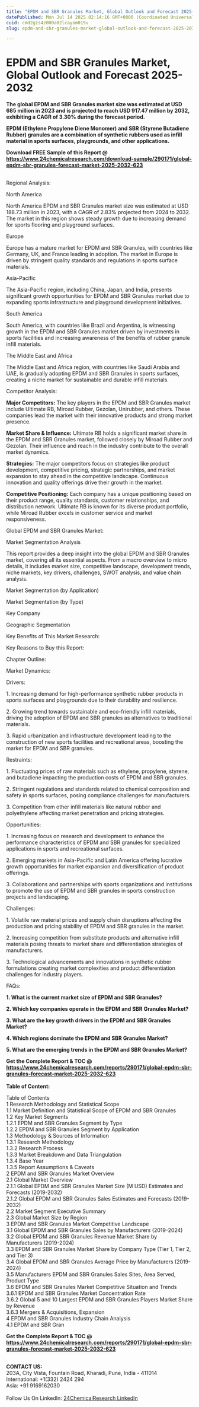 ```yaml
---
title: "EPDM and SBR Granules Market, Global Outlook and Forecast 2025-2032"
datePublished: Mon Jul 14 2025 02:14:16 GMT+0000 (Coordinated Universal Time)
cuid: cmd2gzs4z000a02lcayom019u
slug: epdm-and-sbr-granules-market-global-outlook-and-forecast-2025-2032-1-1

---
```


# EPDM and SBR Granules Market, Global Outlook and Forecast 2025-2032

<p><strong>The global EPDM and SBR Granules market size was estimated at USD 685 million in 2023 and is projected to reach USD 917.47 million by 2032, exhibiting a CAGR of 3.30% during the forecast period.</strong></p><p>
</p><p><strong>EPDM (Ethylene Propylene Diene Monomer) and SBR (Styrene Butadiene Rubber) granules are a combination of synthetic rubbers used as infill material in sports surfaces, playgrounds, and other applications.</strong></p><div><b>Download FREE Sample of this Report @ 
            <a href="https://www.24chemicalresearch.com/download-sample/290171/global-epdm-sbr-granules-forecast-market-2025-2032-623">
            https://www.24chemicalresearch.com/download-sample/290171/global-epdm-sbr-granules-forecast-market-2025-2032-623</a></b></div><br><p>
Regional Analysis:</p><p>
North America</p><p>
</p><p>North America EPDM and SBR Granules market size was estimated at USD 188.73 million in 2023, with a CAGR of 2.83% projected from 2024 to 2032. The market in this region shows steady growth due to increasing demand for sports flooring and playground surfaces.</p><p>
Europe</p><p>
</p><p>Europe has a mature market for EPDM and SBR Granules, with countries like Germany, UK, and France leading in adoption. The market in Europe is driven by stringent quality standards and regulations in sports surface materials.</p><p>
Asia-Pacific</p><p>
</p><p>The Asia-Pacific region, including China, Japan, and India, presents significant growth opportunities for EPDM and SBR Granules market due to expanding sports infrastructure and playground development initiatives.</p><p>
South America</p><p>
</p><p>South America, with countries like Brazil and Argentina, is witnessing growth in the EPDM and SBR Granules market driven by investments in sports facilities and increasing awareness of the benefits of rubber granule infill materials.</p><p>
The Middle East and Africa</p><p>
</p><p>The Middle East and Africa region, with countries like Saudi Arabia and UAE, is gradually adopting EPDM and SBR Granules in sports surfaces, creating a niche market for sustainable and durable infill materials.</p><p>
Competitor Analysis:</p><p>
</p><p><strong>Major Competitors:</strong> The key players in the EPDM and SBR Granules market include Ultimate RB, Miroad Rubber, Gezolan, Unirubber, and others. These companies lead the market with their innovative products and strong market presence.</p><p>
</p><p><strong>Market Share &amp; Influence:</strong> Ultimate RB holds a significant market share in the EPDM and SBR Granules market, followed closely by Miroad Rubber and Gezolan. Their influence and reach in the industry contribute to the overall market dynamics.</p><p>
</p><p><strong>Strategies:</strong> The major competitors focus on strategies like product development, competitive pricing, strategic partnerships, and market expansion to stay ahead in the competitive landscape. Continuous innovation and quality offerings drive their growth in the market.</p><p>
</p><p><strong>Competitive Positioning:</strong> Each company has a unique positioning based on their product range, quality standards, customer relationships, and distribution network. Ultimate RB is known for its diverse product portfolio, while Miroad Rubber excels in customer service and market responsiveness.</p><p>
Global EPDM and SBR Granules Market:</p><p>
Market Segmentation Analysis</p><p>
</p><p>This report provides a deep insight into the global EPDM and SBR Granules market, covering all its essential aspects. From a macro overview to micro details, it includes market size, competitive landscape, development trends, niche markets, key drivers, challenges, SWOT analysis, and value chain analysis.</p><p>
Market Segmentation (by Application)</p><p>
</p><p>
Market Segmentation (by Type)</p><p>
</p><p>
Key Company</p><p>
</p><p>
Geographic Segmentation</p><p>
</p><p>
Key Benefits of This Market Research:</p><p>
</p><p>
Key Reasons to Buy this Report:</p><p>
</p><p>
Chapter Outline:</p><p>
</p><p>
Market Dynamics:</p><p>
Drivers:</p><p>
</p><p>1. Increasing demand for high-performance synthetic rubber products in sports surfaces and playgrounds due to their durability and resilience.</p><p>
</p><p>2. Growing trend towards sustainable and eco-friendly infill materials, driving the adoption of EPDM and SBR granules as alternatives to traditional materials.</p><p>
</p><p>3. Rapid urbanization and infrastructure development leading to the construction of new sports facilities and recreational areas, boosting the market for EPDM and SBR granules.</p><p>
Restraints:</p><p>
</p><p>1. Fluctuating prices of raw materials such as ethylene, propylene, styrene, and butadiene impacting the production costs of EPDM and SBR granules.</p><p>
</p><p>2. Stringent regulations and standards related to chemical composition and safety in sports surfaces, posing compliance challenges for manufacturers.</p><p>
</p><p>3. Competition from other infill materials like natural rubber and polyethylene affecting market penetration and pricing strategies.</p><p>
Opportunities:</p><p>
</p><p>1. Increasing focus on research and development to enhance the performance characteristics of EPDM and SBR granules for specialized applications in sports and recreational surfaces.</p><p>
</p><p>2. Emerging markets in Asia-Pacific and Latin America offering lucrative growth opportunities for market expansion and diversification of product offerings.</p><p>
</p><p>3. Collaborations and partnerships with sports organizations and institutions to promote the use of EPDM and SBR granules in sports construction projects and landscaping.</p><p>
Challenges:</p><p>
</p><p>1. Volatile raw material prices and supply chain disruptions affecting the production and pricing stability of EPDM and SBR granules in the market.</p><p>
</p><p>2. Increasing competition from substitute products and alternative infill materials posing threats to market share and differentiation strategies of manufacturers.</p><p>
</p><p>3. Technological advancements and innovations in synthetic rubber formulations creating market complexities and product differentiation challenges for industry players.</p><p>
FAQs:</p><p>
</p><p><strong>1. What is the current market size of EPDM and SBR Granules?</strong></p><p>
</p><p>
</p><p><strong>2. Which key companies operate in the EPDM and SBR Granules Market?</strong></p><p>
</p><p>
</p><p><strong>3. What are the key growth drivers in the EPDM and SBR Granules Market?</strong></p><p>
</p><p>
</p><p><strong>4. Which regions dominate the EPDM and SBR Granules Market?</strong></p><p>
</p><p>
</p><p><strong>5. What are the emerging trends in the EPDM and SBR Granules Market?</strong></p><p>
</p>

<div><b>Get the Complete Report & TOC @ 
            <a href="https://www.24chemicalresearch.com/reports/290171/global-epdm-sbr-granules-forecast-market-2025-2032-623">
            https://www.24chemicalresearch.com/reports/290171/global-epdm-sbr-granules-forecast-market-2025-2032-623</a></b></div><br>
            <b>Table of Content:</b><p>Table of Contents<br />
1 Research Methodology and Statistical Scope<br />
1.1 Market Definition and Statistical Scope of EPDM and SBR Granules<br />
1.2 Key Market Segments<br />
1.2.1 EPDM and SBR Granules Segment by Type<br />
1.2.2 EPDM and SBR Granules Segment by Application<br />
1.3 Methodology & Sources of Information<br />
1.3.1 Research Methodology<br />
1.3.2 Research Process<br />
1.3.3 Market Breakdown and Data Triangulation<br />
1.3.4 Base Year<br />
1.3.5 Report Assumptions & Caveats<br />
2 EPDM and SBR Granules Market Overview<br />
2.1 Global Market Overview<br />
2.1.1 Global EPDM and SBR Granules Market Size (M USD) Estimates and Forecasts (2019-2032)<br />
2.1.2 Global EPDM and SBR Granules Sales Estimates and Forecasts (2019-2032)<br />
2.2 Market Segment Executive Summary<br />
2.3 Global Market Size by Region<br />
3 EPDM and SBR Granules Market Competitive Landscape<br />
3.1 Global EPDM and SBR Granules Sales by Manufacturers (2019-2024)<br />
3.2 Global EPDM and SBR Granules Revenue Market Share by Manufacturers (2019-2024)<br />
3.3 EPDM and SBR Granules Market Share by Company Type (Tier 1, Tier 2, and Tier 3)<br />
3.4 Global EPDM and SBR Granules Average Price by Manufacturers (2019-2024)<br />
3.5 Manufacturers EPDM and SBR Granules Sales Sites, Area Served, Product Type<br />
3.6 EPDM and SBR Granules Market Competitive Situation and Trends<br />
3.6.1 EPDM and SBR Granules Market Concentration Rate<br />
3.6.2 Global 5 and 10 Largest EPDM and SBR Granules Players Market Share by Revenue<br />
3.6.3 Mergers & Acquisitions, Expansion<br />
4 EPDM and SBR Granules Industry Chain Analysis<br />
4.1 EPDM and SBR Gran</p>

<div><b>Get the Complete Report & TOC @ 
            <a href="https://www.24chemicalresearch.com/reports/290171/global-epdm-sbr-granules-forecast-market-2025-2032-623">
            https://www.24chemicalresearch.com/reports/290171/global-epdm-sbr-granules-forecast-market-2025-2032-623</a></b></div><br>

<b>CONTACT US:</b><br>
            203A, City Vista, Fountain Road, Kharadi, Pune, India - 411014<br>
            International: +1(332) 2424 294<br>
            Asia: +91 9169162030 <br><br>
            Follow Us On LinkedIn: <a href="https://www.linkedin.com/company/24chemicalresearch/">24ChemicalResearch LinkedIn</a>
